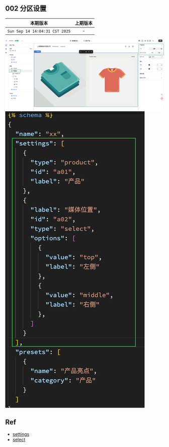 ## 002 分区设置

|本期版本|上期版本
|:---:|:---:
`Sun Sep 14 14:04:31 CST 2025` | -

<img src="./01.png">

<img src="./02.png">


## Ref



* [settings](https://shopify.dev/docs/storefronts/themes/architecture/sections/section-schema#settings)
* [select](https://shopify.dev/docs/storefronts/themes/architecture/settings/input-settings#select)